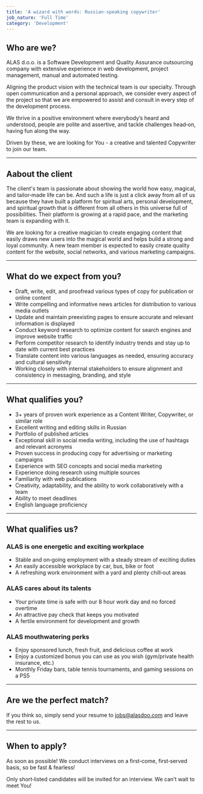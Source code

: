 ```yaml
---
title: 'A wizard with words: Russian-speaking copywriter'
job_nature: 'Full Time'
category: 'Development'
---
```


## Who are we?

ALAS d.o.o. is a Software Development and Quality Assurance outsourcing company with extensive experience in web development, project management, manual and automated testing.

Aligning the product vision with the technical team is our specialty. Through open communication and a personal approach, we consider every aspect of the project so that we are empowered to assist and consult in every step of the development process.

We thrive in a positive environment where everybody’s heard and understood, people are polite and assertive, and tackle challenges head&#8209;on, having fun along the way.

Driven by these, we are looking for You - a creative and talented Copywriter to join our team.

---

## Aabout the client

The client's team is passionate about showing the world how easy, magical, and tailor&#8209;made life can be. And such a life is just a click away from all of us because they have built a platform for spiritual arts, personal development, and spiritual growth that is different from all others in this universe full of possibilities. Their platform is growing at a rapid pace, and the marketing team is expanding with it.

We are looking for a creative magician to create engaging content that easily draws new users into the magical world and helps build a strong and loyal community. A new team member is expected to easily create quality content for the website, social networks, and various marketing campaigns.

---

## What do we expect from you?

- Draft, write, edit, and proofread various types of copy for publication or online content
- Write compelling and informative news articles for distribution to various media outlets
- Update and maintain preexisting pages to ensure accurate and relevant information is displayed
- Conduct keyword research to optimize content for search engines and improve website traffic
- Perform competitor research to identify industry trends and stay up to date with current best practices
- Translate content into various languages as needed, ensuring accuracy and cultural sensitivity
- Working closely with internal stakeholders to ensure alignment and consistency in messaging, branding, and style

---

## What qualifies you?

- 3+ years of proven work experience as a Content Writer, Copywriter, or similar role
- Excellent writing and editing skills in Russian
- Portfolio of published articles
- Exceptional skill in social media writing, including the use of hashtags and relevant acronyms
- Proven success in producing copy for advertising or marketing campaigns
- Experience with SEO concepts and social media marketing
- Experience doing research using multiple sources
- Familiarity with web publications
- Creativity, adaptability, and the ability to work collaboratively with a team
- Ability to meet deadlines
- English language proficiency

---

## What qualifies us?

### ALAS is one energetic and exciting workplace

- Stable and on&#8209;going employment with a steady stream of exciting duties
- An easily accessible workplace by car, bus, bike or foot
- A refreshing work environment with a yard and plenty chill&#8209;out areas

### ALAS cares about its talents

- Your private time is safe with our 8 hour work day and no forced overtime
- An attractive pay check that keeps you motivated
- A fertile environment for development and growth

### ALAS mouthwatering perks

- Enjoy sponsored lunch, fresh fruit, and delicious coffee at work
- Enjoy a customized bonus you can use as you wish (gym/private health insurance, etc.)
- Monthly Friday bars, table tennis tournaments, and gaming sessions on a PS5

---

## Are we the perfect match?

If you think so, simply send your resume to <jobs@alasdoo.com> and leave the rest to us.

---

## When to apply?

As soon as possible!
We conduct interviews on a first&#8209;come, first&#8209;served basis, so be fast & fearless!

Only short&#8209;listed candidates will be invited for an interview. We can’t wait to meet You!
